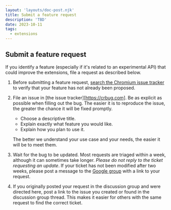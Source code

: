 ```yaml
---
layout: 'layouts/doc-post.njk'
title: Submit a feature request
description: 'TBD'
date: 2023-10-11
tags:
  - extensions
---
```


## Submit a feature request

If you identify a feature (especially if it's related to an experimental API) that could improve the extensions, file a request as described below.

1.  Before submitting a feature request, [search the Chromium issue tracker](/docs/extensions/support-feedback/find-a-bug) to verify that your feature has not already been proposed.
1.  File an issue in [the issue tracker][https://crbug.com]. Be as explicit as possible when filling out the bug. The easier it is to reproduce the issue, the greater the chance it will be fixed promptly.
    -   Choose a descriptive title.
    -   Explain exactly what feature you would like.
    -   Explain how you plan to use it.

    The better we understand your use case and your needs, the easier it will be to meet them.

1.  Wait for the bug to be updated. Most requests are triaged within a week, although it can sometimes take longer. *Please do not reply to the ticket requesting an update*. If your ticket has not been modified after two weeks, please post a message to the [Google group](https://groups.google.com/a/chromium.org/group/chromium-extensions/topics) with a link to your request.
1.  If you originally posted your request in the discussion group and were directed here, post a link to the issue you created or found in the discussion group thread. This makes it easier for others with the same request to find the correct ticket.